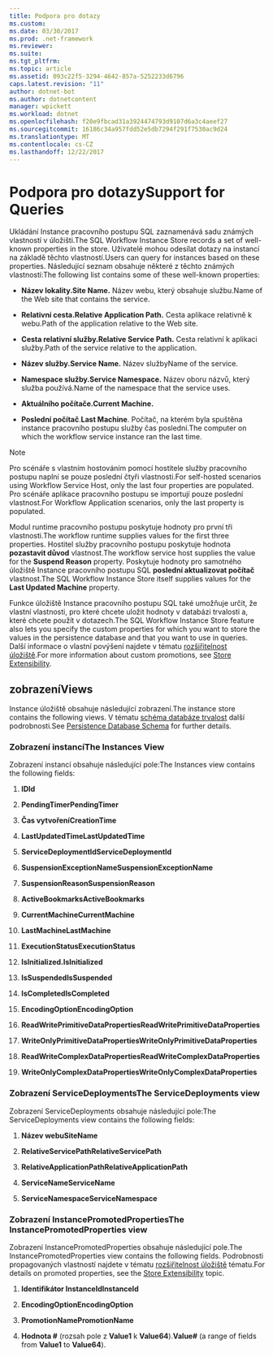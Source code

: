 ```yaml
---
title: Podpora pro dotazy
ms.custom: 
ms.date: 03/30/2017
ms.prod: .net-framework
ms.reviewer: 
ms.suite: 
ms.tgt_pltfrm: 
ms.topic: article
ms.assetid: 093c22f5-3294-4642-857a-5252233d6796
caps.latest.revision: "11"
author: dotnet-bot
ms.author: dotnetcontent
manager: wpickett
ms.workload: dotnet
ms.openlocfilehash: f20e9fbcad31a3924474793d9107d6a3c4aeef27
ms.sourcegitcommit: 16186c34a957fdd52e5db7294f291f7530ac9d24
ms.translationtype: MT
ms.contentlocale: cs-CZ
ms.lasthandoff: 12/22/2017
---
```

# <a name="support-for-queries"></a><span data-ttu-id="656ab-102">Podpora pro dotazy</span><span class="sxs-lookup"><span data-stu-id="656ab-102">Support for Queries</span></span>
<span data-ttu-id="656ab-103">Ukládání Instance pracovního postupu SQL zaznamenává sadu známých vlastností v úložišti.</span><span class="sxs-lookup"><span data-stu-id="656ab-103">The SQL Workflow Instance Store records a set of well-known properties in the store.</span></span> <span data-ttu-id="656ab-104">Uživatelé mohou odesílat dotazy na instancí na základě těchto vlastností.</span><span class="sxs-lookup"><span data-stu-id="656ab-104">Users can query for instances based on these properties.</span></span> <span data-ttu-id="656ab-105">Následující seznam obsahuje některé z těchto známých vlastností:</span><span class="sxs-lookup"><span data-stu-id="656ab-105">The following list contains some of these well-known properties:</span></span>  
  
-   <span data-ttu-id="656ab-106">**Název lokality.**</span><span class="sxs-lookup"><span data-stu-id="656ab-106">**Site Name.**</span></span> <span data-ttu-id="656ab-107">Název webu, který obsahuje službu.</span><span class="sxs-lookup"><span data-stu-id="656ab-107">Name of the Web site that contains the service.</span></span>  
  
-   <span data-ttu-id="656ab-108">**Relativní cesta.**</span><span class="sxs-lookup"><span data-stu-id="656ab-108">**Relative Application Path.**</span></span> <span data-ttu-id="656ab-109">Cesta aplikace relativně k webu.</span><span class="sxs-lookup"><span data-stu-id="656ab-109">Path of the application relative to the Web site.</span></span>  
  
-   <span data-ttu-id="656ab-110">**Cesta relativní služby.**</span><span class="sxs-lookup"><span data-stu-id="656ab-110">**Relative Service Path.**</span></span> <span data-ttu-id="656ab-111">Cesta relativní k aplikaci služby.</span><span class="sxs-lookup"><span data-stu-id="656ab-111">Path of the service relative to the application.</span></span>  
  
-   <span data-ttu-id="656ab-112">**Název služby.**</span><span class="sxs-lookup"><span data-stu-id="656ab-112">**Service Name.**</span></span> <span data-ttu-id="656ab-113">Název služby</span><span class="sxs-lookup"><span data-stu-id="656ab-113">Name of the service.</span></span>  
  
-   <span data-ttu-id="656ab-114">**Namespace služby.**</span><span class="sxs-lookup"><span data-stu-id="656ab-114">**Service Namespace.**</span></span> <span data-ttu-id="656ab-115">Název oboru názvů, který služba používá.</span><span class="sxs-lookup"><span data-stu-id="656ab-115">Name of the namespace that the service uses.</span></span>  
  
-   <span data-ttu-id="656ab-116">**Aktuálního počítače.**</span><span class="sxs-lookup"><span data-stu-id="656ab-116">**Current Machine.**</span></span>  
  
-   <span data-ttu-id="656ab-117">**Poslední počítač**.</span><span class="sxs-lookup"><span data-stu-id="656ab-117">**Last Machine**.</span></span> <span data-ttu-id="656ab-118">Počítač, na kterém byla spuštěna instance pracovního postupu služby čas poslední.</span><span class="sxs-lookup"><span data-stu-id="656ab-118">The computer on which the workflow service instance ran the last time.</span></span>  
  
> [!NOTE]
>  <span data-ttu-id="656ab-119">Pro scénáře s vlastním hostováním pomocí hostitele služby pracovního postupu naplní se pouze poslední čtyři vlastnosti.</span><span class="sxs-lookup"><span data-stu-id="656ab-119">For self-hosted scenarios using Workflow Service Host, only the last four properties are populated.</span></span> <span data-ttu-id="656ab-120">Pro scénáře aplikace pracovního postupu se importují pouze poslední vlastnost.</span><span class="sxs-lookup"><span data-stu-id="656ab-120">For Workflow Application scenarios, only the last property is populated.</span></span>  
  
 <span data-ttu-id="656ab-121">Modul runtime pracovního postupu poskytuje hodnoty pro první tři vlastnosti.</span><span class="sxs-lookup"><span data-stu-id="656ab-121">The workflow runtime supplies values for the first three properties.</span></span> <span data-ttu-id="656ab-122">Hostitel služby pracovního postupu poskytuje hodnota **pozastavit důvod** vlastnost.</span><span class="sxs-lookup"><span data-stu-id="656ab-122">The workflow service host supplies the value for the **Suspend Reason** property.</span></span> <span data-ttu-id="656ab-123">Poskytuje hodnoty pro samotného úložiště Instance pracovního postupu SQL **poslední aktualizovat počítač** vlastnost.</span><span class="sxs-lookup"><span data-stu-id="656ab-123">The SQL Workflow Instance Store itself supplies values for the **Last Updated Machine** property.</span></span>  
  
 <span data-ttu-id="656ab-124">Funkce úložiště Instance pracovního postupu SQL také umožňuje určit, že vlastní vlastnosti, pro které chcete uložit hodnoty v databázi trvalosti a, které chcete použít v dotazech.</span><span class="sxs-lookup"><span data-stu-id="656ab-124">The SQL Workflow Instance Store feature also lets you specify the custom properties for which you want to store the values in the persistence database and that you want to use in queries.</span></span> <span data-ttu-id="656ab-125">Další informace o vlastní povýšení najdete v tématu [rozšiřitelnost úložiště](../../../docs/framework/windows-workflow-foundation/store-extensibility.md).</span><span class="sxs-lookup"><span data-stu-id="656ab-125">For more information about custom promotions, see [Store Extensibility](../../../docs/framework/windows-workflow-foundation/store-extensibility.md).</span></span>  
  
## <a name="views"></a><span data-ttu-id="656ab-126">zobrazení</span><span class="sxs-lookup"><span data-stu-id="656ab-126">Views</span></span>  
 <span data-ttu-id="656ab-127">Instance úložiště obsahuje následující zobrazení.</span><span class="sxs-lookup"><span data-stu-id="656ab-127">The instance store contains the following views.</span></span> <span data-ttu-id="656ab-128">V tématu [schéma databáze trvalost](../../../docs/framework/windows-workflow-foundation/persistence-database-schema.md) další podrobnosti.</span><span class="sxs-lookup"><span data-stu-id="656ab-128">See [Persistence Database Schema](../../../docs/framework/windows-workflow-foundation/persistence-database-schema.md) for further details.</span></span>  
  
### <a name="the-instances-view"></a><span data-ttu-id="656ab-129">Zobrazení instancí</span><span class="sxs-lookup"><span data-stu-id="656ab-129">The Instances View</span></span>  
 <span data-ttu-id="656ab-130">Zobrazení instancí obsahuje následující pole:</span><span class="sxs-lookup"><span data-stu-id="656ab-130">The Instances view contains the following fields:</span></span>  
  
1.  <span data-ttu-id="656ab-131">**ID**</span><span class="sxs-lookup"><span data-stu-id="656ab-131">**Id**</span></span>  
  
2.  <span data-ttu-id="656ab-132">**PendingTimer**</span><span class="sxs-lookup"><span data-stu-id="656ab-132">**PendingTimer**</span></span>  
  
3.  <span data-ttu-id="656ab-133">**Čas vytvoření**</span><span class="sxs-lookup"><span data-stu-id="656ab-133">**CreationTime**</span></span>  
  
4.  <span data-ttu-id="656ab-134">**LastUpdatedTime**</span><span class="sxs-lookup"><span data-stu-id="656ab-134">**LastUpdatedTime**</span></span>  
  
5.  <span data-ttu-id="656ab-135">**ServiceDeploymentId**</span><span class="sxs-lookup"><span data-stu-id="656ab-135">**ServiceDeploymentId**</span></span>  
  
6.  <span data-ttu-id="656ab-136">**SuspensionExceptionName**</span><span class="sxs-lookup"><span data-stu-id="656ab-136">**SuspensionExceptionName**</span></span>  
  
7.  <span data-ttu-id="656ab-137">**SuspensionReason**</span><span class="sxs-lookup"><span data-stu-id="656ab-137">**SuspensionReason**</span></span>  
  
8.  <span data-ttu-id="656ab-138">**ActiveBookmarks**</span><span class="sxs-lookup"><span data-stu-id="656ab-138">**ActiveBookmarks**</span></span>  
  
9. <span data-ttu-id="656ab-139">**CurrentMachine**</span><span class="sxs-lookup"><span data-stu-id="656ab-139">**CurrentMachine**</span></span>  
  
10. <span data-ttu-id="656ab-140">**LastMachine**</span><span class="sxs-lookup"><span data-stu-id="656ab-140">**LastMachine**</span></span>  
  
11. <span data-ttu-id="656ab-141">**ExecutionStatus**</span><span class="sxs-lookup"><span data-stu-id="656ab-141">**ExecutionStatus**</span></span>  
  
12. <span data-ttu-id="656ab-142">**IsInitialized.**</span><span class="sxs-lookup"><span data-stu-id="656ab-142">**IsInitialized**</span></span>  
  
13. <span data-ttu-id="656ab-143">**IsSuspended**</span><span class="sxs-lookup"><span data-stu-id="656ab-143">**IsSuspended**</span></span>  
  
14. <span data-ttu-id="656ab-144">**IsCompleted**</span><span class="sxs-lookup"><span data-stu-id="656ab-144">**IsCompleted**</span></span>  
  
15. <span data-ttu-id="656ab-145">**EncodingOption**</span><span class="sxs-lookup"><span data-stu-id="656ab-145">**EncodingOption**</span></span>  
  
16. <span data-ttu-id="656ab-146">**ReadWritePrimitiveDataProperties**</span><span class="sxs-lookup"><span data-stu-id="656ab-146">**ReadWritePrimitiveDataProperties**</span></span>  
  
17. <span data-ttu-id="656ab-147">**WriteOnlyPrimitiveDataProperties**</span><span class="sxs-lookup"><span data-stu-id="656ab-147">**WriteOnlyPrimitiveDataProperties**</span></span>  
  
18. <span data-ttu-id="656ab-148">**ReadWriteComplexDataProperties**</span><span class="sxs-lookup"><span data-stu-id="656ab-148">**ReadWriteComplexDataProperties**</span></span>  
  
19. <span data-ttu-id="656ab-149">**WriteOnlyComplexDataProperties**</span><span class="sxs-lookup"><span data-stu-id="656ab-149">**WriteOnlyComplexDataProperties**</span></span>  
  
### <a name="the-servicedeployments-view"></a><span data-ttu-id="656ab-150">Zobrazení ServiceDeployments</span><span class="sxs-lookup"><span data-stu-id="656ab-150">The ServiceDeployments view</span></span>  
 <span data-ttu-id="656ab-151">Zobrazení ServiceDeployments obsahuje následující pole:</span><span class="sxs-lookup"><span data-stu-id="656ab-151">The ServiceDeployments view contains the following fields:</span></span>  
  
1.  <span data-ttu-id="656ab-152">**Název webu**</span><span class="sxs-lookup"><span data-stu-id="656ab-152">**SiteName**</span></span>  
  
2.  <span data-ttu-id="656ab-153">**RelativeServicePath**</span><span class="sxs-lookup"><span data-stu-id="656ab-153">**RelativeServicePath**</span></span>  
  
3.  <span data-ttu-id="656ab-154">**RelativeApplicationPath**</span><span class="sxs-lookup"><span data-stu-id="656ab-154">**RelativeApplicationPath**</span></span>  
  
4.  <span data-ttu-id="656ab-155">**ServiceName**</span><span class="sxs-lookup"><span data-stu-id="656ab-155">**ServiceName**</span></span>  
  
5.  <span data-ttu-id="656ab-156">**ServiceNamespace**</span><span class="sxs-lookup"><span data-stu-id="656ab-156">**ServiceNamespace**</span></span>  
  
### <a name="the-instancepromotedproperties-view"></a><span data-ttu-id="656ab-157">Zobrazení InstancePromotedProperties</span><span class="sxs-lookup"><span data-stu-id="656ab-157">The InstancePromotedProperties view</span></span>  
 <span data-ttu-id="656ab-158">Zobrazení InstancePromotedProperties obsahuje následující pole.</span><span class="sxs-lookup"><span data-stu-id="656ab-158">The InstancePromotedProperties view contains the following fields.</span></span> <span data-ttu-id="656ab-159">Podrobnosti propagovaných vlastností najdete v tématu [rozšiřitelnost úložiště](../../../docs/framework/windows-workflow-foundation/store-extensibility.md) tématu.</span><span class="sxs-lookup"><span data-stu-id="656ab-159">For details on promoted properties, see the [Store Extensibility](../../../docs/framework/windows-workflow-foundation/store-extensibility.md) topic.</span></span>  
  
1.  <span data-ttu-id="656ab-160">**Identifikátor InstanceId**</span><span class="sxs-lookup"><span data-stu-id="656ab-160">**InstanceId**</span></span>  
  
2.  <span data-ttu-id="656ab-161">**EncodingOption**</span><span class="sxs-lookup"><span data-stu-id="656ab-161">**EncodingOption**</span></span>  
  
3.  <span data-ttu-id="656ab-162">**PromotionName**</span><span class="sxs-lookup"><span data-stu-id="656ab-162">**PromotionName**</span></span>  
  
4.  <span data-ttu-id="656ab-163">**Hodnota #** (rozsah pole z **Value1** k **Value64**).</span><span class="sxs-lookup"><span data-stu-id="656ab-163">**Value#** (a range of fields from **Value1** to **Value64**).</span></span>
